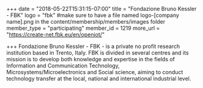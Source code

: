 +++
date = "2018-05-22T15:31:15-07:00"
title = "Fondazione Bruno Kessler - FBK"
logo = "fbk" #make sure to have a file named logo-[company name].png in the content/membership/members/images folder
member_type = "participating"
member_id = 1219
more_url = "https://create-net.fbk.eu/en/openiot/"

+++
Fondazione Bruno Kessler - FBK - is a private no profit research institution based in Trento, Italy. FBK is divided in several centres and its mission is to develop both knowledge and expertise in the fields of Information and Communication Technology, Microsystems/Microelectronics and Social science, aiming to conduct technology transfer at the local, national and international industrial level.
